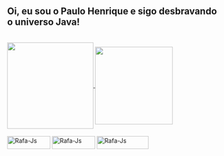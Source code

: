 ## Oi, eu sou o Paulo Henrique e sigo desbravando o universo Java!
<div style="display: inline_block"><br>
<a href="https://github.com/phsantanna">
  <img height=200 align="center" src="https://github-readme-stats.vercel.app/api?username=phsantanna&show_icons=true&theme=dark" />
</a>
    <img height=180 align= center src=https://github-readme-stats.vercel.app/api/top-langs/?username=phsantanna&layout=compact&theme=dark>

</div>


<div style="display: inline_block"><br>
  <img align="center" alt="Rafa-Js" height="30" width="100" src="https://img.shields.io/badge/Java-ED8B00?style=for-the-badge&logo=openjdk&logoColor=white">
  <img align="center" alt="Rafa-Js" height="30" width="100" src="https://img.shields.io/badge/Spring-6DB33F?style=for-the-badge&logo=spring&logoColor=white">
  <img align="center" alt="Rafa-Js" height="30" width="120" src="https://img.shields.io/badge/PostgreSQL-316192?style=for-the-badge&logo=postgresql&logoColor=white">
</div>


